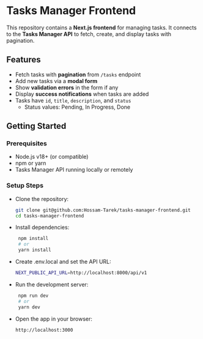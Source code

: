 # Tasks Manager Frontend

This repository contains a **Next.js frontend** for managing tasks. It connects to the **Tasks Manager API** to fetch, create, and display tasks with pagination.

## Features

- Fetch tasks with **pagination** from `/tasks` endpoint
- Add new tasks via a **modal form**
- Show **validation errors** in the form if any
- Display **success notifications** when tasks are added
- Tasks have `id`, `title`, `description`, and `status`
    - Status values: Pending, In Progress, Done

## Getting Started

### Prerequisites

- Node.js v18+ (or compatible)
- npm or yarn
- Tasks Manager API running locally or remotely

### Setup Steps

- Clone the repository:

   ```bash
   git clone git@github.com:Hossam-Tarek/tasks-manager-frontend.git
   cd tasks-manager-frontend
    ```
- Install dependencies:

   ```bash
    npm install
    # or
    yarn install
    ```

- Create .env.local and set the API URL:

   ```bash
   NEXT_PUBLIC_API_URL=http://localhost:8000/api/v1
    ```

- Run the development server:

   ```bash
    npm run dev
    # or
    yarn dev

    ```

- Open the app in your browser:

   ```bash
   http://localhost:3000
    ```
